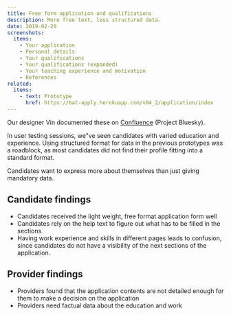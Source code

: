 ```yaml
---
title: Free form application and qualifications
description: More free text, less structured data.
date: 2019-02-20
screenshots:
  items:
    - Your application
    - Personal details
    - Your qualifications
    - Your qualifications (expanded)
    - Your teaching experience and motivation
    - References
related:
  items:
    - text: Prototype
      href: https://bat-apply.herokuapp.com/v04_2/application/index
---
```


Our designer Vin documented these on [Confluence](https://dfedigital.atlassian.net/wiki/spaces/BaT/pages/279314433/Designs) (Project Bluesky).

In user testing sessions, we"ve seen candidates with varied education and experience. Using structured format for data in the previous prototypes was a roadblock, as most candidates did not find their profile fitting into a standard format.

Candidates want to express more about themselves than just giving mandatory data.

## Candidate findings

* Candidates received the light weight, free format application form well
* Candidates rely on the help text to figure out what has to be filled in the sections
* Having work experience and skills in different pages leads to confusion, since candidates do not have a visibility of the next sections of the application.

## Provider findings

* Providers found that the application contents are not detailed enough for them to make a decision on the application
* Providers need factual data about the education and work
